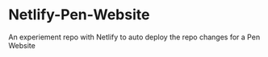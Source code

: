 # Netlify-Pen-Website
An experiement repo with Netlify to auto deploy the repo changes for a Pen Website
